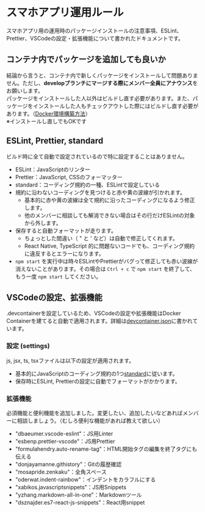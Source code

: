 # スマホアプリ運用ルール
スマホアプリ用の運用時のパッケージインストールの注意事項、ESLint、Prettier、VSCodeの設定・拡張機能について書かれたドキュメントです。 

## コンテナ内でパッケージを追加しても良いか

結論から言うと、コンテナ内で新しくパッケージをインストールして問題ありません。ただし、**developブランチにマージする際にメンバー全員にアナウンス**をお願いします。  
パッケージをインストールした人以外はビルドし直す必要があります。また、パッケージをインストールした人もチェックアウトした際にはビルドし直す必要があります。（[Docker環境構築方法](./docker_operation.md)）  
※インストールし直しでもOKです


## ESLint, Prettier, standard
ビルド時に全て自動で設定されているので特に設定することはありません。
- ESLint：JavaScriptのリンター
- Prettier：JavaScript, CSSのフォーマッター
- standard：コーディング規約の一種、ESLintで設定している
- 規約に沿わないコーディングを見つけると赤や黄の波線が引かれます。
  - 基本的に赤や黄の波線は全て規約に沿ったコーディングになるよう修正します。
  - 他のメンバーに相談しても解消できない場合はその行だけESLintの対象から外します。
- 保存すると自動フォーマットが走ります。
  - ちょっとした間違い（ " と ' など）は自動で修正してくれます。
  - React Native, TypeScript 的に問題ないコードでも、コーディング規約に違反するとエラーになります。
- `npm start` を実行中は時々ESLintやPrettierがバグって修正しても赤い波線が消えないことがあります。その場合は `Ctrl + c` で `npm start` を終了して、もう一度 `npm start` してください。


## VSCodeの設定、拡張機能
.devcontainerを設定しているため、VSCodeの設定や拡張機能はDocker Containerを建てると自動で適用されます。詳細は[devcontainer.json](https://github.com/plant-management/hachiue-app/blob/develop/.devcontainer/devcontainer.json)に書かれています。

### 設定 (settings)
js, jsx, ts, tsxファイルは以下の設定が適用されます。

- 基本的にJavaScriptのコーディング規約の1つ[standard](https://standardjs.com/rules.html)に従います。
- 保存時にESLint, Prettierの設定に自動でフォーマットがかかります。

### 拡張機能
必須機能と便利機能を追加しました。変更したい、追加したいなどあればメンバーに相談しましょう。（むしろ便利な機能があれば教えて欲しい）

- "dbaeumer.vscode-eslint"：JS用Linter
- "esbenp.prettier-vscode"：JS用Prettier
- "formulahendry.auto-rename-tag"：HTML開始タグの編集を終了タグにも伝える
- "donjayamanne.githistory"：Gitの履歴確認
- "mosapride.zenkaku"：全角スペース
- "oderwat.indent-rainbow"：インデントをカラフルにする
- "xabikos.javascriptsnippets"：JS用Snippets
- "yzhang.markdown-all-in-one"：Markdownツール
- "dsznajder.es7-react-js-snippets"：React用snippet